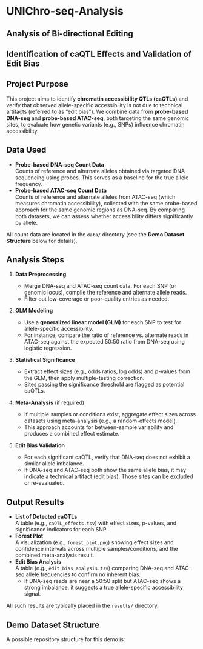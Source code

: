 # UNIChro-seq-Analysis

## Analysis of Bi-directional Editing
## Identification of caQTL Effects and Validation of Edit Bias

## Project Purpose
This project aims to identify **chromatin accessibility QTLs (caQTLs)** and verify that observed allele-specific accessibility is not due to technical artifacts (referred to as “edit bias”). We combine data from **probe-based DNA-seq** and **probe-based ATAC-seq**, both targeting the same genomic sites, to evaluate how genetic variants (e.g., SNPs) influence chromatin accessibility.

## Data Used
- **Probe-based DNA-seq Count Data**  
  Counts of reference and alternate alleles obtained via targeted DNA sequencing using probes. This serves as a baseline for the true allele frequency.
- **Probe-based ATAC-seq Count Data**  
  Counts of reference and alternate alleles from ATAC-seq (which measures chromatin accessibility), collected with the same probe-based approach for the same genomic regions as DNA-seq. By comparing both datasets, we can assess whether accessibility differs significantly by allele.

All count data are located in the `data/` directory (see the **Demo Dataset Structure** below for details).

## Analysis Steps

1. **Data Preprocessing**  
   - Merge DNA-seq and ATAC-seq count data. For each SNP (or genomic locus), compile the reference and alternate allele reads.  
   - Filter out low-coverage or poor-quality entries as needed.

2. **GLM Modeling**  
   - Use a **generalized linear model (GLM)** for each SNP to test for allele-specific accessibility.  
   - For instance, compare the ratio of reference vs. alternate reads in ATAC-seq against the expected 50:50 ratio from DNA-seq using logistic regression.

3. **Statistical Significance**  
   - Extract effect sizes (e.g., odds ratios, log odds) and p-values from the GLM, then apply multiple-testing correction.  
   - Sites passing the significance threshold are flagged as potential caQTLs.

4. **Meta-Analysis** (if required)  
   - If multiple samples or conditions exist, aggregate effect sizes across datasets using meta-analysis (e.g., a random-effects model).  
   - This approach accounts for between-sample variability and produces a combined effect estimate.

5. **Edit Bias Validation**  
   - For each significant caQTL, verify that DNA-seq does not exhibit a similar allele imbalance.  
   - If DNA-seq and ATAC-seq both show the same allele bias, it may indicate a technical artifact (edit bias). Those sites can be excluded or re-evaluated.

## Output Results
- **List of Detected caQTLs**  
  A table (e.g., `caQTL_effects.tsv`) with effect sizes, p-values, and significance indicators for each SNP.
- **Forest Plot**  
  A visualization (e.g., `forest_plot.png`) showing effect sizes and confidence intervals across multiple samples/conditions, and the combined meta-analysis result.
- **Edit Bias Analysis**  
  A table (e.g., `edit_bias_analysis.tsv`) comparing DNA-seq and ATAC-seq allele frequencies to confirm no inherent bias.  
  - If DNA-seq reads are near a 50:50 split but ATAC-seq shows a strong imbalance, it suggests a true allele-specific accessibility signal.

All such results are typically placed in the `results/` directory.

## Demo Dataset Structure
A possible repository structure for this demo is:

